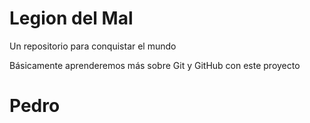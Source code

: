 # Legion del Mal
Un repositorio para conquistar el mundo

Básicamente aprenderemos más sobre Git y GitHub con este proyecto

# Pedro